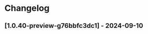 # Changelog

<!-- Do not change the line immediately below this comment, the build system will replace it with the actual version and date. -->

## [1.0.40-preview-g76bbfc3dc1] - 2024-09-10

